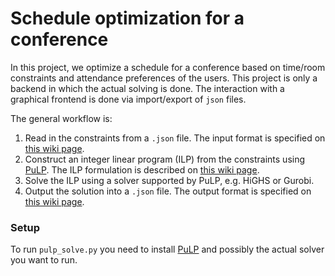 # Schedule optimization for a conference

In this project, we optimize a schedule for a conference based on time/room constraints and attendance preferences of the users.
This project is only a backend in which the actual solving is done.
The interaction with a graphical frontend is done via import/export of `json` files.

The general workflow is:
1. Read in the constraints from a `.json` file. The input format is specified on [this wiki page](https://github.com/Die-KoMa/ak-plan-optimierung/wiki/Input-&-output-format#input--output-format).
2. Construct an integer linear program (ILP) from the constraints using [PuLP](https://coin-or.github.io/pulp/). The ILP formulation is described on [this wiki page](https://github.com/Die-KoMa/ak-plan-optimierung/wiki/LP-formulation).
3. Solve the ILP using a solver supported by PuLP, e.g. HiGHS or Gurobi.
4. Output the solution into a `.json` file. The output format is specified on [this wiki page](https://github.com/Die-KoMa/ak-plan-optimierung/wiki/Input-&-output-format#input--output-format).


### Setup

To run `pulp_solve.py` you need to install [PuLP](https://coin-or.github.io/pulp/) and possibly the actual solver you want to run.
